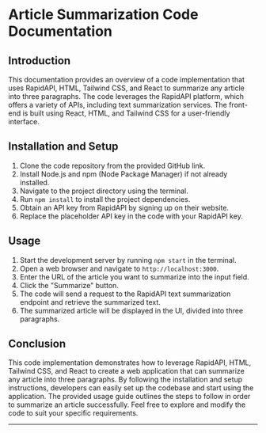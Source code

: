 

# Article Summarization Code Documentation

## Introduction
This documentation provides an overview of a code implementation that uses RapidAPI, HTML, Tailwind CSS, and React to summarize any article into three paragraphs. The code leverages the RapidAPI platform, which offers a variety of APIs, including text summarization services. The front-end is built using React, HTML, and Tailwind CSS for a user-friendly interface.

## Installation and Setup
1. Clone the code repository from the provided GitHub link.
2. Install Node.js and npm (Node Package Manager) if not already installed.
3. Navigate to the project directory using the terminal.
4. Run `npm install` to install the project dependencies.
5. Obtain an API key from RapidAPI by signing up on their website.
6. Replace the placeholder API key in the code with your RapidAPI key.

## Usage
1. Start the development server by running `npm start` in the terminal.
2. Open a web browser and navigate to `http://localhost:3000`.
3. Enter the URL of the article you want to summarize into the input field.
4. Click the "Summarize" button.
5. The code will send a request to the RapidAPI text summarization endpoint and retrieve the summarized text.
6. The summarized article will be displayed in the UI, divided into three paragraphs.

## Conclusion
This code implementation demonstrates how to leverage RapidAPI, HTML, Tailwind CSS, and React to create a web application that can summarize any article into three paragraphs. By following the installation and setup instructions, developers can easily set up the codebase and start using the application. The provided usage guide outlines the steps to follow in order to summarize an article successfully. Feel free to explore and modify the code to suit your specific requirements.

---


